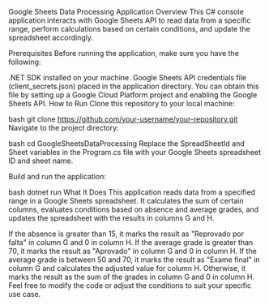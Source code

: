Google Sheets Data Processing Application
Overview
This C# console application interacts with Google Sheets API to read data from a specific range, perform calculations based on certain conditions, and update the spreadsheet accordingly.

Prerequisites
Before running the application, make sure you have the following:

.NET SDK installed on your machine.
Google Sheets API credentials file (client_secrets.json) placed in the application directory. You can obtain this file by setting up a Google Cloud Platform project and enabling the Google Sheets API.
How to Run
Clone this repository to your local machine:

bash
git clone https://github.com/your-username/your-repository.git
Navigate to the project directory:

bash
cd GoogleSheetsDataProcessing
Replace the SpreadSheetId and Sheet variables in the Program.cs file with your Google Sheets spreadsheet ID and sheet name.

Build and run the application:

bash
dotnet run
What It Does
This application reads data from a specified range in a Google Sheets spreadsheet. It calculates the sum of certain columns, evaluates conditions based on absence and average grades, and updates the spreadsheet with the results in columns G and H.

If the absence is greater than 15, it marks the result as "Reprovado por falta" in column G and 0 in column H.
If the average grade is greater than 70, it marks the result as "Aprovado" in column G and 0 in column H.
If the average grade is between 50 and 70, it marks the result as "Exame final" in column G and calculates the adjusted value for column H.
Otherwise, it marks the result as the sum of the grades in column G and 0 in column H.
Feel free to modify the code or adjust the conditions to suit your specific use case.
